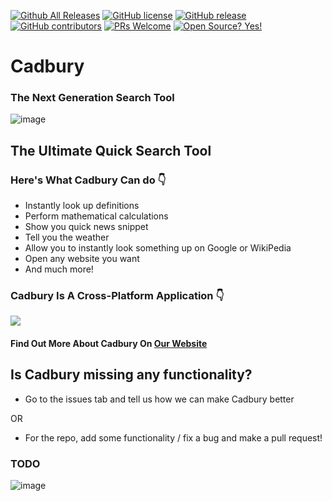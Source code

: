 [![Github All Releases](https://img.shields.io/github/downloads/virejdasani/Cadbury/total.svg)]()
[![GitHub license](https://img.shields.io/github/license/virejdasani/Cadbury)](https://github.com/virejdasani/Cadbury/blob/master/LICENSE)
[![GitHub release](https://img.shields.io/github/release/virejdasani/Cadbury)](https://GitHub.com/virejdasani/Cadbury/releases/)
[![GitHub contributors](https://img.shields.io/github/contributors/virejdasani/Cadbury)](https://GitHub.com/virejdasani/Cadbury/graphs/contributors/)
[![PRs Welcome](https://img.shields.io/badge/PRs-welcome-brightgreen.svg?style=flat-square)](http://makeapullrequest.com)
[![Open Source? Yes!](https://badgen.net/badge/Open%20Source%20%3F/Yes%21/blue?icon=github)](https://github.com/virejdasani/Cadbury/)

# Cadbury
### The Next Generation Search Tool
![image](https://user-images.githubusercontent.com/70736942/120207774-74ed2880-c24a-11eb-847d-206a40dc9351.png)
## The Ultimate Quick Search Tool

### Here's What Cadbury Can do 👇
- Instantly look up definitions
- Perform mathematical calculations
- Show you quick news snippet
- Tell you the weather
- Allow you to instantly look something up on Google or WikiPedia
- Open any website you want
- And much more!

### Cadbury Is A Cross-Platform Application 👇
![](https://user-images.githubusercontent.com/70736942/120073025-3887c400-c0b4-11eb-8e3b-ece942c43827.png)

#### Find Out More About Cadbury On [Our Website](http://cadbury.netlify.com/)

## Is Cadbury missing any functionality?
- Go to the issues tab and tell us how we can make Cadbury better

OR

- For the repo, add some functionality / fix a bug and make a pull request!


### TODO
![image](https://user-images.githubusercontent.com/67495678/131715538-e9cfe446-3958-4e24-94e7-eddc9add8696.png)
